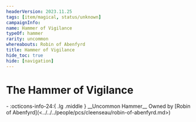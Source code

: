 ```yaml
---
headerVersion: 2023.11.25
tags: [item/magical, status/unknown]
campaignInfo:
name: Hammer of Vigilance
typeOf: hammer
rarity: uncommon
whereabouts: Robin of Abenfyrd
title: Hammer of Vigilance
hide_toc: true
hide: [navigation]
---
```

# The Hammer of Vigilance
<div class="grid cards ext-narrow-margin ext-one-column" markdown>
- :octicons-info-24:{ .lg .middle } __Uncommon Hammer__  
   Owned by [Robin of Abenfyrd](<../../../people/pcs/cleenseau/robin-of-abenfyrd.md>)  
</div>


</div>

